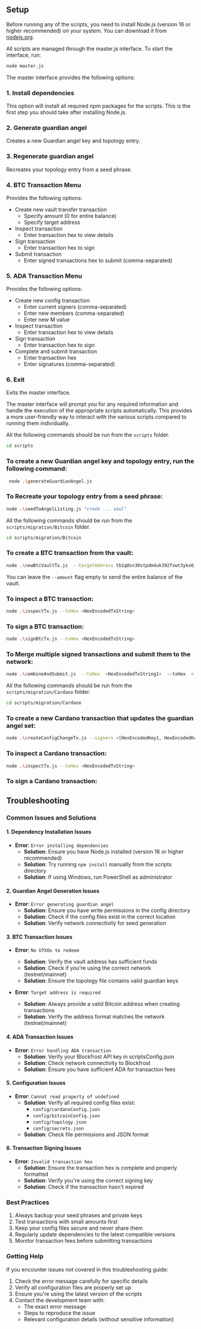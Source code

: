 ## Setup 
Before running any of the scripts, you need to install Node.js (version 16 or higher recommended) on your system. You can download it from [nodejs.org](https://nodejs.org/).

All scripts are managed through the master.js interface. To start the interface, run:
```bash
node master.js
```

The master interface provides the following options:

### 1. Install dependencies
This option will install all required npm packages for the scripts. This is the first step you should take after installing Node.js.

### 2. Generate guardian angel
Creates a new Guardian angel key and topology entry.

### 3. Regenerate guardian angel
Recreates your topology entry from a seed phrase.

### 4. BTC Transaction Menu
Provides the following options:
- Create new vault transfer transaction
  - Specify amount (0 for entire balance)
  - Specify target address
- Inspect transaction
  - Enter transaction hex to view details
- Sign transaction
  - Enter transaction hex to sign
- Submit transaction
  - Enter signed transactions hex to submit (comma-separated)

### 5. ADA Transaction Menu
Provides the following options:
- Create new config transaction
  - Enter current signers (comma-separated)
  - Enter new members (comma-separated)
  - Enter new M value
- Inspect transaction
  - Enter transaction hex to view details
- Sign transaction
  - Enter transaction hex to sign
- Complete and submit transaction
  - Enter transaction hex
  - Enter signatures (comma-separated)

### 6. Exit
Exits the master interface.

The master interface will prompt you for any required information and handle the execution of the appropriate scripts automatically. This provides a more user-friendly way to interact with the various scripts compared to running them individually.

All the following commands should be run from the `scripts` folder.
```bash
cd scripts
```

### To create a new Guardian angel key and topology entry, run the following command: 
```bash
 node .\generateGuardianAngel.js
```

### To Recreate your topology entry from a seed phrase: 

```bash 
node .\seedToAngelListing.js "creek ... soul"
```

All the following commands should be run from the `scripts/migration/Bitcoin` folder.
```bash
cd scripts/migration/Bitcoin
```

### To create a BTC transaction from the vault: 

```bash
node .\newBtcVaultTx.js  --targetAddress tb1q0sn30stpdm4uk392fxwt3ykx6jedwq3207wq8v  --amount 0.01
```

You can leave the `--amount` flag empty to send the entire balance of the vault.

### To inspect a BTC transaction: 

```bash
node .\inspectTx.js --txHex <HexEncodedTxString>
```

### To sign a BTC transaction: 

```bash
node .\signBtcTx.js --txHex <HexEncodedTxString>
```

### To Merge multiple signed transactions and submit them to the network: 

```bash
node .\combineAndSubmit.js  --txHex  <HexEncodedTxString1>  --txHex  <|HexEncodedTxString2>  --txHex  <|HexEncodedTxString3> 
```

All the following commands should be run from the `scripts/migration/Cardano` folder.
```bash
cd scripts/migration/Cardano
```

### To create a new Cardano transaction that updates the guardian angel set:

```bash
node .\createConfigChangeTx.js --signers <[HexEncodedKey1, HexEncodedKey2, ...]> --newMembers  <[HexEncodedKey1, HexEncodedKey2, ...]> --newM  <Number> 
```

### To inspect a Cardano transaction:

```bash
node .\inspectTx.js --txHex <HexEncodedTxString>
```

### To sign a Cardano transaction:

## Troubleshooting

### Common Issues and Solutions

#### 1. Dependency Installation Issues
- **Error**: `Error installing dependencies`
  - **Solution**: Ensure you have Node.js installed (version 16 or higher recommended)
  - **Solution**: Try running `npm install` manually from the scripts directory
  - **Solution**: If using Windows, run PowerShell as administrator

#### 2. Guardian Angel Generation Issues
- **Error**: `Error generating guardian angel`
  - **Solution**: Ensure you have write permissions in the config directory
  - **Solution**: Check if the config files exist in the correct location
  - **Solution**: Verify network connectivity for seed generation

#### 3. BTC Transaction Issues
- **Error**: `No UTXOs to redeem`
  - **Solution**: Verify the vault address has sufficient funds
  - **Solution**: Check if you're using the correct network (testnet/mainnet)
  - **Solution**: Ensure the topology file contains valid guardian keys

- **Error**: `Target address is required`
  - **Solution**: Always provide a valid Bitcoin address when creating transactions
  - **Solution**: Verify the address format matches the network (testnet/mainnet)

#### 4. ADA Transaction Issues
- **Error**: `Error handling ADA transaction`
  - **Solution**: Verify your Blockfrost API key in scriptsConfig.json
  - **Solution**: Check network connectivity to Blockfrost
  - **Solution**: Ensure you have sufficient ADA for transaction fees

#### 5. Configuration Issues
- **Error**: `Cannot read property of undefined`
  - **Solution**: Verify all required config files exist:
    - `config/cardanoConfig.json`
    - `config/bitcoinConfig.json`
    - `config/topology.json`
    - `config/secrets.json`
  - **Solution**: Check file permissions and JSON format

#### 6. Transaction Signing Issues
- **Error**: `Invalid transaction hex`
  - **Solution**: Ensure the transaction hex is complete and properly formatted
  - **Solution**: Verify you're using the correct signing key
  - **Solution**: Check if the transaction hasn't expired

### Best Practices
1. Always backup your seed phrases and private keys
2. Test transactions with small amounts first
3. Keep your config files secure and never share them
4. Regularly update dependencies to the latest compatible versions
5. Monitor transaction fees before submitting transactions

### Getting Help
If you encounter issues not covered in this troubleshooting guide:
1. Check the error message carefully for specific details
2. Verify all configuration files are properly set up
3. Ensure you're using the latest version of the scripts
4. Contact the development team with:
   - The exact error message
   - Steps to reproduce the issue
   - Relevant configuration details (without sensitive information)


